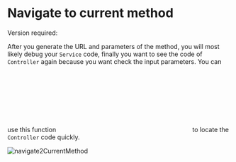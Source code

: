 # Navigate to current method

Version required: <Badge text="2022.1.7" />

After you generate the URL and parameters of the method, you will most likely debug your `Service` code, finally you want to see the code of `Controller` again because you want check the input parameters. You can use this function <svg class="icon svg-icon" aria-hidden="true"><use xlink:href="#icon-localScope"></use></svg> to locate the `Controller` code quickly.

![navigate2CurrentMethod](/img/navigate2CurrentMethod.png)
